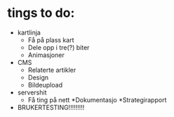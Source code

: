 # tings to do:
  * kartlinja
    * Få på plass kart
    * Dele opp i tre(?) biter
    * Animasjoner
  * CMS
    * Relaterte artikler
    * Design
    * Bildeupload
  * servershit
    * Få ting på nett
  *Dokumentasjo
	*Strategirapport
* BRUKERTESTING!!!!!!!!!
